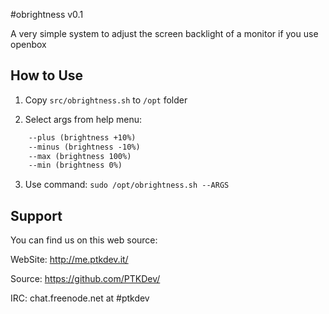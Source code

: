 #obrightness v0.1

A very simple system to adjust the screen backlight of a monitor if you use openbox

## How to Use

1) Copy `src/obrightness.sh` to `/opt` folder

2) Select args from help menu: 
```html                         
	--plus (brightness +10%)
	--minus (brightness -10%)
	--max (brightness 100%)
	--min (brightness 0%)
```

3) Use command: `sudo /opt/obrightness.sh --ARGS`

## Support

You can find us on this web source:

WebSite: http://me.ptkdev.it/

Source: https://github.com/PTKDev/

IRC: chat.freenode.net at #ptkdev
